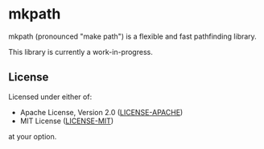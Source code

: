# mkpath

mkpath (pronounced "make path") is a flexible and fast pathfinding library.

This library is currently a work-in-progress.

## License

Licensed under either of:

- Apache License, Version 2.0 ([LICENSE-APACHE](LICENSE-APACHE))
- MIT License ([LICENSE-MIT](LICENSE-MIT))

at your option.
